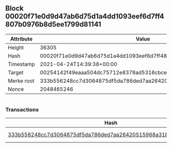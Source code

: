 ## Block 00020f71e0d9d47ab6d75d1a4dd1093eef6d7ff4807b0976b8d5ee1799d81141

Attribute | Value
--- | ---
Height | 36305
Hash | 00020f71e0d9d47ab6d75d1a4dd1093eef6d7ff4807b0976b8d5ee1799d81141
Timestamp | 2021-04-24T14:39:38+00:00
Target | 00254142f49eaaa504dc75712e8378ad5316cbcead634704b3734b6271167cc4
Merke root | 333b556248cc7d3064875df5da786ded7aa26420515968a31bdb167d71bd0056
Nonce | 2048465246

```

```

### Transactions

Hash | Amount
--- | ---
[333b556248cc7d3064875df5da786ded7aa26420515968a31bdb167d71bd0056](333b556248cc7d3064875df5da786ded7aa26420515968a31bdb167d71bd0056.md) | 10.00000000 SKEPTI 
